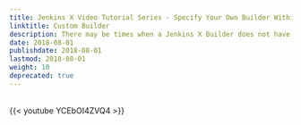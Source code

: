 ```yaml
---
title: Jenkins X Video Tutorial Series - Specify Your Own Builder Within A Pipeline
linktitle: Custom Builder
description: There may be times when a Jenkins X Builder does not have the correct language version your app requires.  How do you handle that?  In this tutorial, I walk you through one of two ways you can specify your own builder image with the right language version.
date: 2018-08-01
publishdate: 2018-08-01
lastmod: 2018-08-01
weight: 10
deprecated: true
---
```


</br>
{{< youtube YCEbOI4ZVQ4 >}}